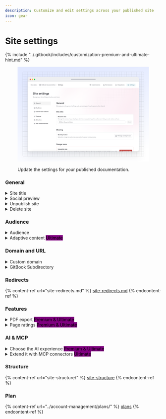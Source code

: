 ```yaml
---
description: Customize and edit settings across your published site
icon: gear
---
```


# Site settings

{% include "../.gitbook/includes/customization-premium-and-ultimate-hint.md" %}

<figure><img src="../.gitbook/assets/10_01_25_site_settings.svg" alt="A GitBook screenshot showing site settings"><figcaption><p>Update the settings for your published documentation.</p></figcaption></figure>

### General

<details>

<summary>Site title</summary>

Change the name of your site, if you don't have a custom logo this is the name that your site visitors will see.

</details>

<details>

<summary>Social preview</summary>

Here, you can upload a custom social preview image for your site. This will set the site’s `og:image` to your uploaded image, and it’ll show when the site’s link is shared to any platform or product that supports OpenGraph images, such as Slack or X.

If you don’t add a social preview, GitBook will automatically generate one using your theme color, page title and description.

If your site has multiple [site sections](site-structure/site-sections.md), you can use the drop-down menu in this modal to add a custom social preview image for each one, or for your entire site.

</details>

<details>

<summary>Unpublish site</summary>

Unpublish your site, but keep its settings and customizations. You can publish your site again at any time.

</details>

<details>

<summary>Delete site</summary>

Unpublish and remove your site from the **Docs site** section in the GitBook app.

**Note:** Deleting a site is a permanent action and cannot be undone. Any settings and customizations will be lost, but your content will remain in its [space](../creating-content/content-structure/space.md).

</details>

### Audience

<details>

<summary>Audience</summary>

Choose who sees your published content. See [publish-a-docs-site](publish-a-docs-site/ "mention") for more info.

</details>

<details>

<summary>Adaptive content <mark style="background-color:purple;">Ultimate</mark></summary>

Turn on adaptive content for your site pages, variants, and sections. [Adaptive content](adaptive-content/) lets you hide or show content for different visitors, depending on their permissions.

Your visitor token signing key will also be displayed here.

</details>

### Domain and URL

<details>

<summary>Custom domain</summary>

Configure a custom domain to unify your site with your own branding. See [custom-domain.md](custom-domain.md "mention") for more info.

</details>

<details>

<summary>GitBook Subdirectory</summary>

Publish your content on a subdirectory (e.g. `yourcompany.com/docs`). See [#gitbook-subdirectory](site-settings.md#gitbook-subdirectory "mention") for more info

</details>

### Redirects

{% content-ref url="site-redirects.md" %}
[site-redirects.md](site-redirects.md)
{% endcontent-ref %}

### Features

<details>

<summary>PDF export <mark style="background-color:purple;">Premium &#x26; Ultimate</mark> </summary>

Let your visitors to export your GitBook as PDF. See [pdf-export.md](../collaboration/pdf-export.md "mention") for more info.

</details>

<details>

<summary>Page ratings <mark style="background-color:purple;">Premium &#x26; Ultimate</mark> </summary>

Choose whether or not visitors to your published content can leave a rating on each page to let you know how they feel about it. They’ll be able to choose a sad, neutral, or happy face.

You can review the results of these ratings by opening the [**Insights**](insights.md) section of your docs site dashboard and selecting the [**Content scores**](insights.md#content-scores) tab.

</details>

### AI & MCP

<details>

<summary>Choose the AI experience <mark style="background-color:purple;">Premium &#x26; Ultimate</mark> </summary>

Let your site visitors ask GitBook anything with AI search or the GitBook assistant. See [gitbook-ai.md](../creating-content/searching-your-content/gitbook-ai.md "mention") for more info.

</details>

<details>

<summary>Extend it with MCP connectors <mark style="background-color:purple;">Ultimate</mark> </summary>

Configure MCP servers that the AI assistant can use when answering user questions inside your docs. See [#how-do-i-use-gitbook-ai-2](../creating-content/searching-your-content/gitbook-ai.md#how-do-i-use-gitbook-ai-2 "mention") for more info.

</details>

### Structure

{% content-ref url="site-structure/" %}
[site-structure](site-structure/)
{% endcontent-ref %}

### Plan

{% content-ref url="../account-management/plans/" %}
[plans](../account-management/plans/)
{% endcontent-ref %}
